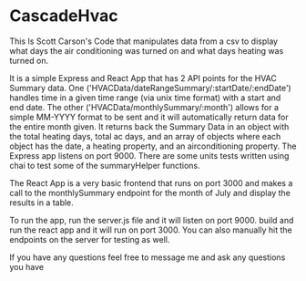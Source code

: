 # CascadeHvac

This Is Scott Carson's Code that manipulates data from a csv to display what days the air conditioning was turned on and what days heating was turned on.


It is a simple Express and React App that has 2 API points for the HVAC Summary data. One ('HVACData/dateRangeSummary/:startDate/:endDate') handles time in a given time range (via unix time format) with a start and end date. The other ('HVACData/monthlySummary/:month') allows for a simple MM-YYYY format to be sent and it will automatically return data for the entire month given. It returns back the Summary Data in an object with the total heating days, total ac days, and an array of objects where each object has the date, a heating property, and an airconditioning property. The Express app listens on port 9000. There are some units tests written using chai to test some of the summaryHelper functions.

The React App is a very basic frontend that runs on port 3000 and makes a call to the monthlySummary endpoint for the month of July and display the results in a table.

To run the app, run the server.js file and it will listen on port 9000. build and run the react app and it will run on port 3000. You can also manually hit the endpoints on the server for testing as well.

If you have any questions feel free to message me and ask any questions you have
